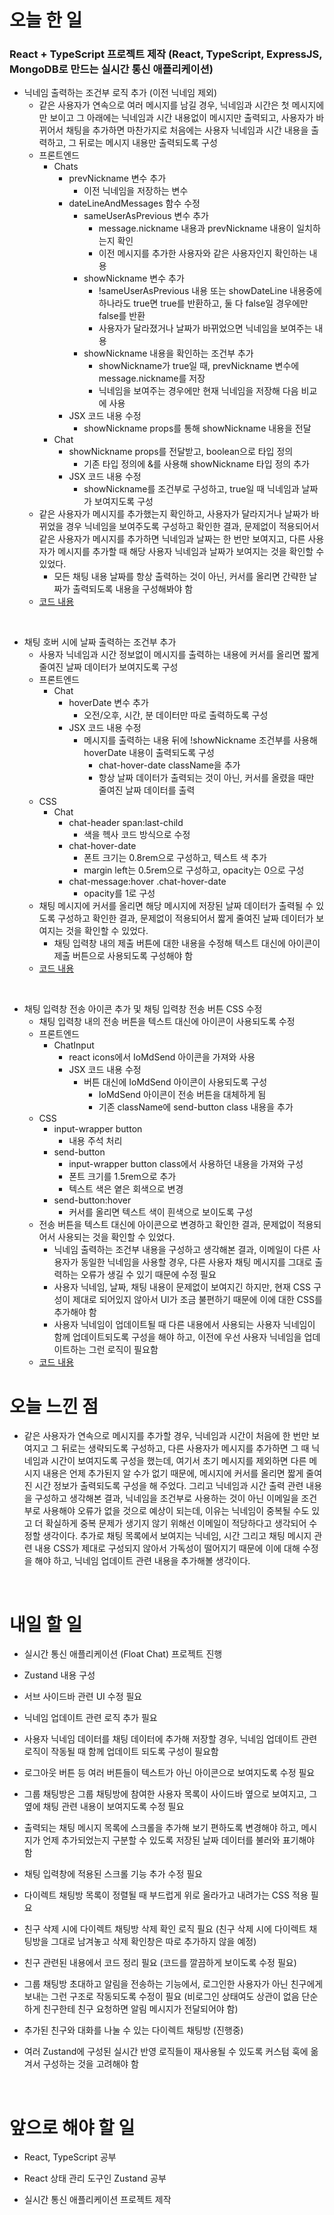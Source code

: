 # 오늘 한 일

### React + TypeScript 프로젝트 제작 (React, TypeScript, ExpressJS, MongoDB로 만드는 실시간 통신 애플리케이션)

- 닉네임 출력하는 조건부 로직 추가 (이전 닉네임 제외)
  - 같은 사용자가 연속으로 여러 메시지를 남길 경우, 닉네임과 시간은 첫 메시지에만 보이고 그 아래에는 닉네임과 시간 내용없이 메시지만 출력되고, 사용자가 바뀌어서 채팅을 추가하면 마찬가지로 처음에는 사용자 닉네임과 시간 내용을 출력하고, 그 뒤로는 메시지 내용만 출력되도록 구성
  - 프론트엔드
    - Chats
      - prevNickname 변수 추가
        - 이전 닉네임을 저장하는 변수
      - dateLineAndMessages 함수 수정
        - sameUserAsPrevious 변수 추가
          - message.nickname 내용과 prevNickname 내용이 일치하는지 확인
          - 이전 메시지를 추가한 사용자와 같은 사용자인지 확인하는 내용
        - showNickname 변수 추가
          - !sameUserAsPrevious 내용 또는 showDateLine 내용중에 하나라도 true면 true를 반환하고, 둘 다 false일 경우에만 false를 반환
          - 사용자가 달라졌거나 날짜가 바뀌었으면 닉네임을 보여주는 내용
        - showNickname 내용을 확인하는 조건부 추가
          - showNickname가 true일 때, prevNickname 변수에 message.nickname를 저장
          - 닉네임을 보여주는 경우에만 현재 닉네임을 저장해 다음 비교에 사용
      - JSX 코드 내용 수정
        - showNickname props를 통해 showNickname 내용을 전달
    - Chat
      - showNickname props를 전달받고, boolean으로 타입 정의
        - 기존 타입 정의에 &를 사용해 showNickname 타입 정의 추가
      - JSX 코드 내용 수정
        - showNickname를 조건부로 구성하고, true일 때 닉네임과 날짜가 보여지도록 구성
  - 같은 사용자가 메시지를 추가했는지 확인하고, 사용자가 달라지거나 날짜가 바뀌었을 경우 닉네임을 보여주도록 구성하고 확인한 결과, 문제없이 적용되어서 같은 사용자가 메시지를 추가하면 닉네임과 날짜는 한 번만 보여지고, 다른 사용자가 메시지를 추가할 때 해당 사용자 닉네임과 날짜가 보여지는 것을 확인할 수 있었다.
    - 모든 채팅 내용 날짜를 항상 출력하는 것이 아닌, 커서를 올리면 간략한 날짜가 출력되도록 내용을 구성해봐야 함
  - [코드 내용](https://github.com/jeongsangtae/float-chat/commit/a3b8dc12aba013020f131e83d8f2a32009914d2c)

<br />

- 채팅 호버 시에 날짜 출력하는 조건부 추가
  - 사용자 닉네임과 시간 정보없이 메시지를 출력하는 내용에 커서를 올리면 짧게 줄여진 날짜 데이터가 보여지도록 구성
  - 프론트엔드
    - Chat
      - hoverDate 변수 추가
        - 오전/오후, 시간, 분 데이터만 따로 출력하도록 구성
      - JSX 코드 내용 수정
        - 메시지를 출력하는 내용 뒤에 !showNickname 조건부를 사용해 hoverDate 내용이 출력되도록 구성
          - chat-hover-date className을 추가
          - 항상 날짜 데이터가 출력되는 것이 아닌, 커서를 올렸을 때만 줄여진 날짜 데이터를 출력
  - CSS
    - Chat
      - chat-header span:last-child
        - 색을 헥사 코드 방식으로 수정
      - chat-hover-date
        - 폰트 크기는 0.8rem으로 구성하고, 텍스트 색 추가
        - margin left는 0.5rem으로 구성하고, opacity는 0으로 구성
      - chat-message:hover .chat-hover-date
        - opacity를 1로 구성
  - 채팅 메시지에 커서를 올리면 해당 메시지에 저장된 날짜 데이터가 출력될 수 있도록 구성하고 확인한 결과, 문제없이 적용되어서 짧게 줄여진 날짜 데이터가 보여지는 것을 확인할 수 있었다.
    - 채팅 입력창 내의 제출 버튼에 대한 내용을 수정해 텍스트 대신에 아이콘이 제출 버튼으로 사용되도록 구성해야 함
  - [코드 내용](https://github.com/jeongsangtae/float-chat/commit/b752c55fa91d6a79c84893e731ae4335bb83a101)

<br />

- 채팅 입력창 전송 아이콘 추가 및 채팅 입력창 전송 버튼 CSS 수정
  - 채팅 입력창 내의 전송 버튼을 텍스트 대신에 아이콘이 사용되도록 수정
  - 프론트엔드
    - ChatInput
      - react icons에서 IoMdSend 아이콘을 가져와 사용
      - JSX 코드 내용 수정
        - 버튼 대신에 IoMdSend 아이콘이 사용되도록 구성
          - IoMdSend 아이콘이 전송 버튼을 대체하게 됨
          - 기존 className에 send-button class 내용을 추가
  - CSS
    - input-wrapper button
      - 내용 주석 처리
    - send-button
      - input-wrapper button class에서 사용하던 내용을 가져와 구성
      - 폰트 크기를 1.5rem으로 추가
      - 텍스트 색은 옅은 회색으로 변경
    - send-button:hover
      - 커서를 올리면 텍스트 색이 흰색으로 보이도록 구성
  - 전송 버튼을 텍스트 대신에 아이콘으로 변경하고 확인한 결과, 문제없이 적용되어서 사용되는 것을 확인할 수 있었다.
    - 닉네임 출력하는 조건부 내용을 구성하고 생각해본 결과, 이메일이 다른 사용자가 동일한 닉네임을 사용할 경우, 다른 사용자 채팅 메시지를 그대로 출력하는 오류가 생길 수 있기 때문에 수정 필요
    - 사용자 닉네임, 날짜, 채팅 내용이 문제없이 보여지긴 하지만, 현재 CSS 구성이 제대로 되어있지 않아서 UI가 조금 불편하기 때문에 이에 대한 CSS를 추가해야 함
    - 사용자 닉네임이 업데이트될 때 다른 내용에서 사용되는 사용자 닉네임이 함께 업데이트되도록 구성을 해야 하고, 이전에 우선 사용자 닉네임을 업데이트하는 그런 로직이 필요함
  - [코드 내용](https://github.com/jeongsangtae/float-chat/commit/95286d42a957452cbc369481dde3d87bf4645093)

# 오늘 느낀 점

- 같은 사용자가 연속으로 메시지를 추가할 경우, 닉네임과 시간이 처음에 한 번만 보여지고 그 뒤로는 생략되도록 구성하고, 다른 사용자가 메시지를 추가하면 그 때 닉네임과 시간이 보여지도록 구성을 했는데, 여기서 초기 메시지를 제외하면 다른 메시지 내용은 언제 추가된지 알 수가 없기 때문에, 메시지에 커서를 올리면 짧게 줄여진 시간 정보가 출력되도록 구성을 해 주었다. 그리고 닉네임과 시간 출력 관련 내용을 구성하고 생각해본 결과, 닉네임을 조건부로 사용하는 것이 아닌 이메일을 조건부로 사용해야 오류가 없을 것으로 예상이 되는데, 이유는 닉네임이 중복될 수도 있고 더 확실하게 중복 문제가 생기지 않기 위해선 이메일이 적당하다고 생각되어 수정할 생각이다. 추가로 채팅 목록에서 보여지는 닉네임, 시간 그리고 채팅 메시지 관련 내용 CSS가 제대로 구성되지 않아서 가독성이 떨어지기 때문에 이에 대해 수정을 해야 하고, 닉네임 업데이트 관련 내용을 추가해볼 생각이다.

<br />

# 내일 할 일

- 실시간 통신 애플리케이션 (Float Chat) 프로젝트 진행

- Zustand 내용 구성

- 서브 사이드바 관련 UI 수정 필요

- 닉네임 업데이트 관련 로직 추가 필요

- 사용자 닉네임 데이터를 채팅 데이터에 추가해 저장할 경우, 닉네임 업데이트 관련 로직이 작동될 때 함께 업데이트 되도록 구성이 필요함

- 로그아웃 버튼 등 여러 버튼들이 텍스트가 아닌 아이콘으로 보여지도록 수정 필요

- 그룹 채팅방은 그룹 채팅방에 참여한 사용자 목록이 사이드바 옆으로 보여지고, 그 옆에 채팅 관련 내용이 보여지도록 수정 필요

- 출력되는 채팅 메시지 목록에 스크롤을 추가해 보기 편하도록 변경해야 하고, 메시지가 언제 추가되었는지 구분할 수 있도록 저장된 날짜 데이터를 불러와 표기해야 함

- 채팅 입력창에 적용된 스크롤 기능 추가 수정 필요

- 다이렉트 채팅방 목록이 정렬될 때 부드럽게 위로 올라가고 내려가는 CSS 적용 필요

- 친구 삭제 시에 다이렉트 채팅방 삭제 확인 로직 필요 (친구 삭제 시에 다이렉트 채팅방을 그대로 남겨놓고 삭제 확인창은 따로 추가하지 않을 예정)

- 친구 관련된 내용에서 코드 정리 필요 (코드를 깔끔하게 보이도록 수정 필요)

- 그룹 채팅방 초대하고 알림을 전송하는 기능에서, 로그인한 사용자가 아닌 친구에게 보내는 그런 구조로 작동되도록 수정이 필요 (비로그인 상태여도 상관이 없음 단순하게 친구한테 친구 요청하면 알림 메시지가 전달되어야 함)

- 추가된 친구와 대화를 나눌 수 있는 다이렉트 채팅방 (진행중)

- 여러 Zustand에 구성된 실시간 반영 로직들이 재사용될 수 있도록 커스텀 훅에 옮겨서 구성하는 것을 고려해야 함

<br />

# 앞으로 해야 할 일

- React, TypeScript 공부

- React 상태 관리 도구인 Zustand 공부

- 실시간 통신 애플리케이션 프로젝트 제작
